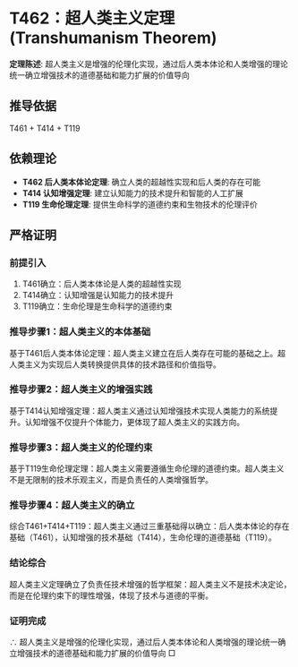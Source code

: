 # T462：超人类主义定理 (Transhumanism Theorem)

**定理陈述**: 超人类主义是增强的伦理化实现，通过后人类本体论和人类增强的理论统一确立增强技术的道德基础和能力扩展的价值导向

## 推导依据
T461 + T414 + T119

## 依赖理论
- **T462 后人类本体论定理**: 确立人类的超越性实现和后人类的存在可能
- **T414 认知增强定理**: 建立认知能力的技术提升和智能的人工扩展
- **T119 生命伦理定理**: 提供生命科学的道德约束和生物技术的伦理评价

## 严格证明

### 前提引入
1. T461确立：后人类本体论是人类的超越性实现
2. T414确立：认知增强是认知能力的技术提升
3. T119确立：生命伦理是生命科学的道德约束

### 推导步骤1：超人类主义的本体基础
基于T461后人类本体论定理：超人类主义建立在后人类存在可能的基础之上。超人类主义为实现后人类转换提供具体的技术路径和价值指导。

### 推导步骤2：超人类主义的增强实践
基于T414认知增强定理：超人类主义通过认知增强技术实现人类能力的系统提升。认知增强不仅提升个体能力，更体现了超人类主义的实践方向。

### 推导步骤3：超人类主义的伦理约束
基于T119生命伦理定理：超人类主义需要遵循生命伦理的道德约束。超人类主义不是无限制的技术乐观主义，而是负责任的人类增强哲学。

### 推导步骤4：超人类主义的确立
综合T461+T414+T119：超人类主义通过三重基础得以确立：后人类本体论的存在基础（T461），认知增强的技术基础（T414），生命伦理的道德基础（T119）。

### 结论综合
超人类主义定理确立了负责任技术增强的哲学框架：超人类主义不是技术决定论，而是在伦理约束下的理性增强，体现了技术与道德的平衡。

### 证明完成
∴ 超人类主义是增强的伦理化实现，通过后人类本体论和人类增强的理论统一确立增强技术的道德基础和能力扩展的价值导向 □